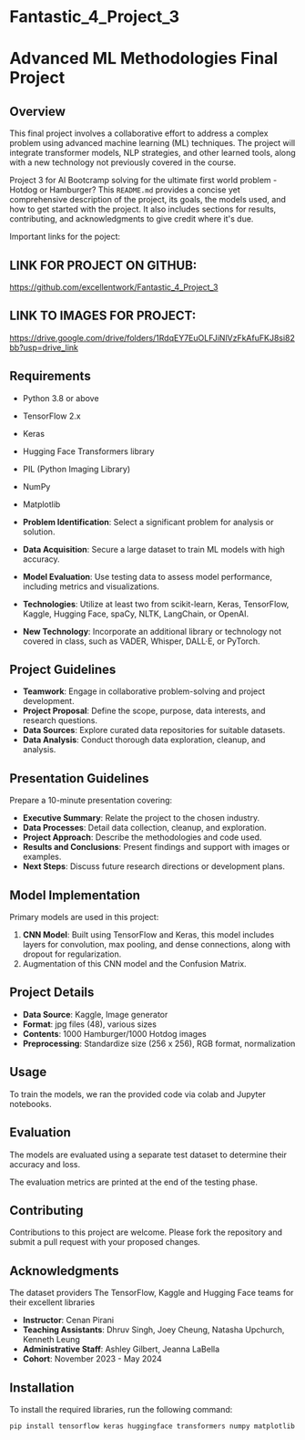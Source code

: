 # Fantastic_4_Project_3
# Advanced ML Methodologies Final Project

## Overview
This final project involves a collaborative effort to address a complex problem using advanced machine learning (ML) techniques. The project will integrate transformer models, NLP strategies, and other learned tools, along with a new technology not previously covered in the course.

Project 3 for AI Bootcramp solving for the ultimate first world problem - Hotdog or Hamburger?
This `README.md` provides a concise yet comprehensive description of the project, its goals, the models used, and how to get started with the project. It also includes sections for results, contributing, and acknowledgments to give credit where it's due.

Important links for the poject:

## LINK  FOR PROJECT ON GITHUB:  
https://github.com/excellentwork/Fantastic_4_Project_3

## LINK TO IMAGES FOR PROJECT:  
https://drive.google.com/drive/folders/1RdqEY7EuOLFJiNlVzFkAfuFKJ8si82bb?usp=drive_link


## Requirements
- Python 3.8 or above
- TensorFlow 2.x
- Keras
- Hugging Face Transformers library
- PIL (Python Imaging Library)
- NumPy
- Matplotlib

- **Problem Identification**: Select a significant problem for analysis or solution.
- **Data Acquisition**: Secure a large dataset to train ML models with high accuracy.
- **Model Evaluation**: Use testing data to assess model performance, including metrics and visualizations.
- **Technologies**: Utilize at least two from scikit-learn, Keras, TensorFlow, Kaggle, Hugging Face, spaCy, NLTK, LangChain, or OpenAI.
- **New Technology**: Incorporate an additional library or technology not covered in class, such as VADER, Whisper, DALL·E, or PyTorch.

## Project Guidelines
- **Teamwork**: Engage in collaborative problem-solving and project development.
- **Project Proposal**: Define the scope, purpose, data interests, and research questions.
- **Data Sources**: Explore curated data repositories for suitable datasets.
- **Data Analysis**: Conduct thorough data exploration, cleanup, and analysis.



## Presentation Guidelines
Prepare a 10-minute presentation covering:
- **Executive Summary**: Relate the project to the chosen industry.
- **Data Processes**: Detail data collection, cleanup, and exploration.
- **Project Approach**: Describe the methodologies and code used.
- **Results and Conclusions**: Present findings and support with images or examples.
- **Next Steps**: Discuss future research directions or development plans.



## Model Implementation

Primary models are used in this project:
1. **CNN Model**: Built using TensorFlow and Keras, this model includes layers for convolution, max pooling, and dense connections, along with dropout for regularization.
2. Augmentation of this CNN model and the Confusion Matrix.


## Project Details
- **Data Source**: Kaggle, Image generator
- **Format**: jpg files (48), various sizes
- **Contents**: 1000 Hamburger/1000 Hotdog images
- **Preprocessing**: Standardize size (256 x 256), RGB format, normalization 


## Usage
To train the models, we ran the provided code via colab and Jupyter notebooks.


## Evaluation
The models are evaluated using a separate test dataset to determine their accuracy and loss. 

The evaluation metrics are printed at the end of the testing phase.



## Contributing
Contributions to this project are welcome. Please fork the repository and submit a pull request with your proposed changes.


## Acknowledgments
The dataset providers
The TensorFlow, Kaggle and Hugging Face teams for their excellent libraries

- **Instructor**: Cenan Pirani
- **Teaching Assistants**: Dhruv Singh, Joey Cheung, Natasha Upchurch, Kenneth Leung
- **Administrative Staff**: Ashley Gilbert, Jeanna LaBella
- **Cohort**: November 2023 - May 2024



## Installation
To install the required libraries, run the following command:
```bash
pip install tensorflow keras huggingface transformers numpy matplotlib pillow



